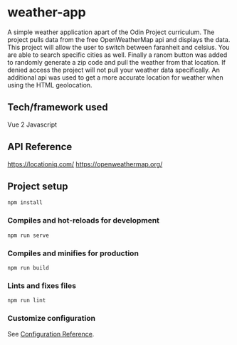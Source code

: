 # weather-app
A simple weather application apart of the Odin Project curriculum. 
The project pulls data from the free OpenWeatherMap api and displays the data.
This project will allow the user to switch between faranheit and celsius. You are able to search specific cities as well.
Finally a ranom button was added to randomly generate a zip code and pull the weather from that location.
If denied access the project will not pull your weather data specifically.
An additional api was used to get a more accurate location for weather when using the HTML
geolocation.


## Tech/framework used
Vue 2
Javascript


## API Reference
https://locationiq.com/
https://openweathermap.org/

## Project setup
```
npm install
```

### Compiles and hot-reloads for development
```
npm run serve
```

### Compiles and minifies for production
```
npm run build
```

### Lints and fixes files
```
npm run lint
```

### Customize configuration
See [Configuration Reference](https://cli.vuejs.org/config/).
